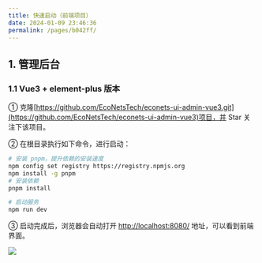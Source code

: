 ```yaml
---
title: 快速启动（前端项目）
date: 2024-01-09 23:46:36
permalink: /pages/b042ff/
---
```


## 1. 管理后台

### 1.1 Vue3 + element-plus 版本

① 克隆[https://github.com/EcoNetsTech/econets-ui-admin-vue3.git](https://github.com/EcoNetsTech/econets-ui-admin-vue3)项目，并 Star 关注下该项目。

② 在根目录执行如下命令，进行启动：

```sh
# 安装 pnpm，提升依赖的安装速度
npm config set registry https://registry.npmjs.org
npm install -g pnpm
# 安装依赖
pnpm install

# 启动服务
npm run dev
```

③ 启动完成后，浏览器会自动打开 [http://localhost:8080/](http://localhost:8080/) 地址，可以看到前端界面。

![](https://ximu233.oss-cn-shenzhen.aliyuncs.com/econets-vue/admin_ui.png)